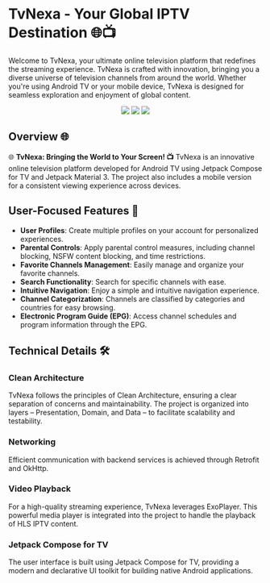 # TvNexa - Your Global IPTV Destination 🌐📺

Welcome to TvNexa, your ultimate online television platform that redefines the streaming experience. TvNexa is crafted with innovation, bringing you a diverse universe of television channels from around the world. Whether you're using Android TV or your mobile device, TvNexa is designed for seamless exploration and enjoyment of global content.

<p align="center">
  <img src="https://img.shields.io/badge/Android%20Studio-3DDC84.svg?style=for-the-badge&logo=android-studio&logoColor=white" />
  <img src="https://img.shields.io/badge/kotlin-%237F52FF.svg?style=for-the-badge&logo=kotlin&logoColor=white" />
  <img src="https://img.shields.io/badge/Android-3DDC84?style=for-the-badge&logo=android&logoColor=white" />
</p>

## Overview 🌐

🌐 **TvNexa: Bringing the World to Your Screen! 📺** TvNexa is an innovative online television platform developed for Android TV using Jetpack Compose for TV and Jetpack Material 3. The project also includes a mobile version for a consistent viewing experience across devices.

## User-Focused Features 🚀

- **User Profiles**: Create multiple profiles on your account for personalized experiences.
- **Parental Controls**: Apply parental control measures, including channel blocking, NSFW content blocking, and time restrictions.
- **Favorite Channels Management**: Easily manage and organize your favorite channels.
- **Search Functionality**: Search for specific channels with ease.
- **Intuitive Navigation**: Enjoy a simple and intuitive navigation experience.
- **Channel Categorization**: Channels are classified by categories and countries for easy browsing.
- **Electronic Program Guide (EPG)**: Access channel schedules and program information through the EPG.

## Technical Details 🛠️

### Clean Architecture

TvNexa follows the principles of Clean Architecture, ensuring a clear separation of concerns and maintainability. The project is organized into layers – Presentation, Domain, and Data – to facilitate scalability and testability.

### Networking

Efficient communication with backend services is achieved through Retrofit and OkHttp.

### Video Playback

For a high-quality streaming experience, TvNexa leverages ExoPlayer. This powerful media player is integrated into the project to handle the playback of HLS IPTV content.

### Jetpack Compose for TV

The user interface is built using Jetpack Compose for TV, providing a modern and declarative UI toolkit for building native Android applications.

